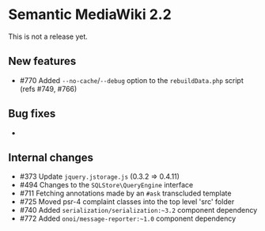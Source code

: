 # Semantic MediaWiki 2.2

This is not a release yet.

## New features

* #770 Added `--no-cache`/`--debug` option to the `rebuildData.php` script (refs #749, #766)

## Bug fixes

* 

## Internal changes
* #373 Update `jquery.jstorage.js` (0.3.2 => 0.4.11)
* #494 Changes to the `SQLStore\QueryEngine` interface
* #711 Fetching annotations made by an `#ask` transcluded template 
* #725 Moved psr-4 complaint classes into the top level 'src' folder
* #740 Added `serialization/serialization:~3.2` component dependency
* #772 Added `onoi/message-reporter:~1.0` component dependency
